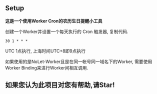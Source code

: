 ## Setup

**这是一个使用Worker Cron的农历生日提醒小工具**

创建一个Worker并设置一个每天执行的 Cron 触发器, 复制代码.

```
30 1 * * *
```

UTC 1点执行, 上海时间UTC+8即9点执行


如果使用的是NoLet-Worker且是在同一帐号同一域名下的Worker, 需要使用Worker Binding来进行Worker间相互调用. 

## 如果您认为此项目对您有帮助,请Star!

